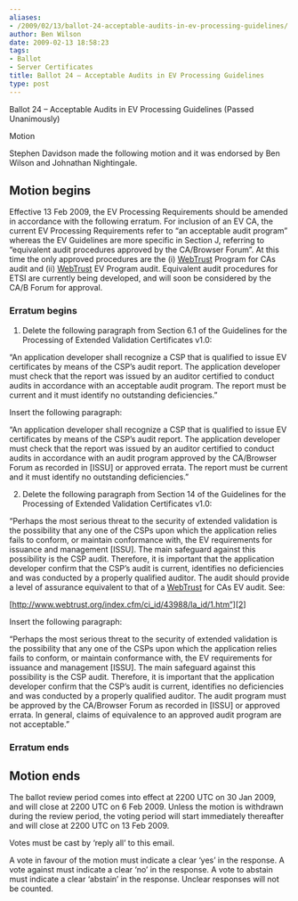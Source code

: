```yaml
---
aliases:
- /2009/02/13/ballot-24-acceptable-audits-in-ev-processing-guidelines/
author: Ben Wilson
date: 2009-02-13 18:58:23
tags:
- Ballot
- Server Certificates
title: Ballot 24 – Acceptable Audits in EV Processing Guidelines
type: post
---
```


Ballot 24 – Acceptable Audits in EV Processing Guidelines (Passed Unanimously)

Motion

Stephen Davidson made the following motion and it was endorsed by Ben Wilson and Johnathan Nightingale.

## Motion begins

Effective 13 Feb 2009, the EV Processing Requirements should be amended in accordance with the following erratum. For inclusion of an EV CA, the current EV Processing Requirements refer to “an acceptable audit program” whereas the EV Guidelines are more specific in Section J, referring to “equivalent audit procedures approved by the CA/Browser Forum”. At this time the only approved procedures are the (i) [WebTrust][1] Program for CAs audit and (ii) [WebTrust][1] EV Program audit. Equivalent audit procedures for ETSI are currently being developed, and will soon be considered by the CA/B Forum for approval.

### Erratum begins

1. Delete the following paragraph from Section 6.1 of the Guidelines for the Processing of Extended Validation Certificates v1.0:

“An application developer shall recognize a CSP that is qualified to issue EV certificates by means of the CSP’s audit report. The application developer must check that the report was issued by an auditor certified to conduct audits in accordance with an acceptable audit program. The report must be current and it must identify no outstanding deficiencies.”

Insert the following paragraph:

“An application developer shall recognize a CSP that is qualified to issue EV certificates by means of the CSP’s audit report. The application developer must check that the report was issued by an auditor certified to conduct audits in accordance with an audit program approved by the CA/Browser Forum as recorded in \[ISSU\] or approved errata. The report must be current and it must identify no outstanding deficiencies.”

2. Delete the following paragraph from Section 14 of the Guidelines for the Processing of Extended Validation Certificates v1.0:

“Perhaps the most serious threat to the security of extended validation is the possibility that any one of the CSPs upon which the application relies fails to conform, or maintain conformance with, the EV requirements for issuance and management \[ISSU\]. The main safeguard against this possibility is the CSP audit. Therefore, it is important that the application developer confirm that the CSP’s audit is current, identifies no deficiencies and was conducted by a properly qualified auditor. The audit should provide a level of assurance equivalent to that of a [WebTrust][1] for CAs EV audit. See:

[http://www.webtrust.org/index.cfm/ci_id/43988/la_id/1.htm”][2]

Insert the following paragraph:

“Perhaps the most serious threat to the security of extended validation is the possibility that any one of the CSPs upon which the application relies fails to conform, or maintain conformance with, the EV requirements for issuance and management \[ISSU\]. The main safeguard against this possibility is the CSP audit. Therefore, it is important that the application developer confirm that the CSP’s audit is current, identifies no deficiencies and was conducted by a properly qualified auditor. The audit program must be approved by the CA/Browser Forum as recorded in \[ISSU\] or approved errata. In general, claims of equivalence to an approved audit program are not acceptable.”

### Erratum ends

## Motion ends

The ballot review period comes into effect at 2200 UTC on 30 Jan 2009, and will close at 2200 UTC on 6 Feb 2009. Unless the motion is withdrawn during the review period, the voting period will start immediately thereafter and will close at 2200 UTC on 13 Feb 2009.

Votes must be cast by ‘reply all’ to this email.

A vote in favour of the motion must indicate a clear ‘yes’ in the response. A vote against must indicate a clear ‘no’ in the response. A vote to abstain must indicate a clear ‘abstain’ in the response. Unclear responses will not be counted.

[1]: https://frozen.cabforum.org/WebTrust
[2]: http://www.webtrust.org/index.cfm/ci_id/43988/la_id/1.htm%E2%80%9D